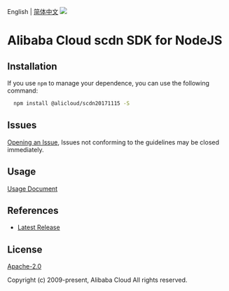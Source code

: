 English | [简体中文](README-CN.md)
![](https://aliyunsdk-pages.alicdn.com/icons/AlibabaCloud.svg)

# Alibaba Cloud scdn SDK for NodeJS

## Installation
If you use `npm` to manage your dependence, you can use the following command:

```sh
  npm install @alicloud/scdn20171115 -S
```

## Issues
[Opening an Issue](https://github.com/aliyun/alibabacloud-typescript-sdk/issues/new), Issues not conforming to the guidelines may be closed immediately.

## Usage
[Usage Document](https://github.com/aliyun/alibabacloud-typescript-sdk/blob/master/docs/Usage-EN.md#quick-examples)

## References
* [Latest Release](https://github.com/aliyun/alibabacloud-typescript-sdk/)

## License
[Apache-2.0](http://www.apache.org/licenses/LICENSE-2.0)

Copyright (c) 2009-present, Alibaba Cloud All rights reserved.
